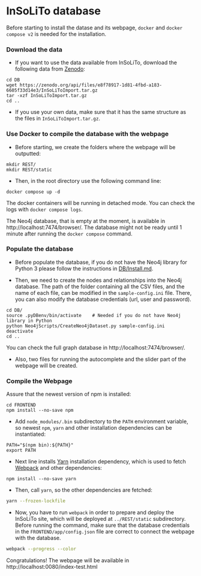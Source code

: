 # InSoLiTo database

Before starting to install the datase and its webpage, `docker` and `docker compose v2` is needed for the installation.

### Download the data

* If you want to use the data available from InSoLiTo, download the following data from [Zenodo](https://doi.org/10.5281/zenodo.6359386):

```
cd DB
wget https://zenodo.org/api/files/e8f78917-1d81-4fbd-a183-6605f33d14e3/InSoLiToImport.tar.gz 
tar -xzf InSoLiToImport.tar.gz
cd ..
```
* If you use your own data, make sure that it has the same structure as the files in `InSoLiToImport.tar.gz`.

### Use Docker to compile the database with the webpage

* Before starting, we create the folders where the webpage will be outputted:

```
mkdir REST/
mkdir REST/static
```

* Then, in the root directory use the following command line:

```
docker compose up -d
```

The docker containers will be running in detached mode. You can check the logs with `docker compose logs`.

The Neo4j database, that is empty at the moment, is available in http://localhost:7474/browser/. The database might not be ready until 1 minute after running the `docker compose` command.

### Populate the database

* Before populate the database, if you do not have the Neo4j library for Python 3 please follow the instructions in [DB/Install.md](DB/Install.md).

* Then, we need to create the nodes and relationships into the Neo4j database. The path of the folder containing all the CSV files, and the name of each file, can be modified in the `sample-config.ini` file. There, you can also modify the database credentials (url, user and password).

```
cd DB/
source .pyDBenv/bin/activate    # Needed if you do not have Neo4j library in Python
python Neo4jScripts/CreateNeo4jDataset.py sample-config.ini
deactivate
cd ..
```

You can check the full graph database in http://localhost:7474/browser/.

* Also, two files for running the autocomplete and the slider part of the webpage will be created.

### Compile the Webpage

Assure that the newest version of npm is installed:

```
cd FRONTEND
npm install --no-save npm
```

* Add `node_modules/.bin` subdirectory to the `PATH` environment variable, so newest `npm`, `yarn` and other installation dependencies can be instantiated:

```
PATH="$(npm bin):${PATH}"
export PATH
```

* Next line installs [Yarn](https://yarnpkg.com/) installation dependency, which is used to fetch [Webpack](https://webpack.github.io/) and other dependencies:

```
npm install --no-save yarn
```

* Then, call `yarn`, so the other dependencies are fetched:

```bash
yarn --frozen-lockfile
```

* Now, you have to run `webpack` in order to prepare and deploy the InSoLiTo site, which will be deployed at `../REST/static` subdirectory. Before running the command, make sure that the database credentials in the `FRONTEND/app/config.json` file are correct to connect the webpage with the database.

```bash
webpack --progress --color
```

Congratulations! The webpage will be available in http://localhost:0080/index-test.html